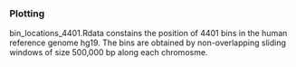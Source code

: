 ### Plotting
bin_locations_4401.Rdata constains the position of 4401 bins in the human reference genome hg19.
The bins are obtained by non-overlapping sliding windows of size 500,000 bp along each chromosme.
